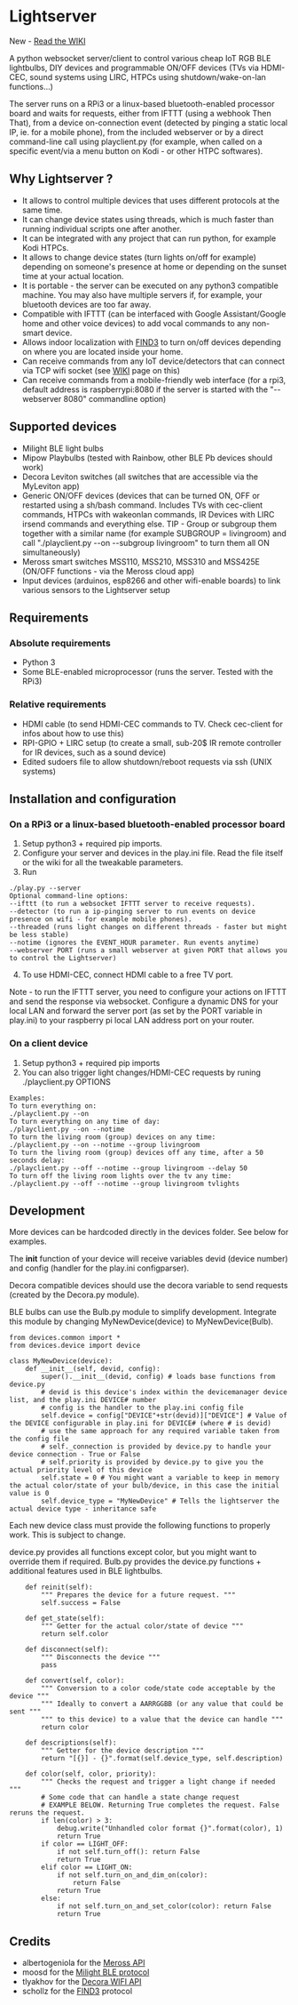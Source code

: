 # Lightserver
New - [Read the WIKI](https://github.com/Mazotis/Lightserver/wiki)

A python websocket server/client to control various cheap IoT RGB BLE lightbulbs, DIY devices and programmable ON/OFF devices (TVs via HDMI-CEC, sound systems using LIRC, HTPCs using shutdown/wake-on-lan functions...)

The server runs on a RPi3 or a linux-based bluetooth-enabled processor board and waits for requests, either from IFTTT (using a webhook Then That), from a device on-connection event (detected by pinging a static local IP, ie. for a mobile phone), from the included webserver or by a direct command-line call using playclient.py (for example, when called on a specific event/via a menu button on Kodi - or other HTPC softwares). 

## Why Lightserver ?
* It allows to control multiple devices that uses different protocols at the same time.
* It can change device states using threads, which is much faster than running individual scripts one after another.
* It can be integrated with any project that can run python, for example Kodi HTPCs.
* It allows to change device states (turn lights on/off for example) depending on someone's presence at home or depending on the sunset time at your actual location.
* It is portable - the server can be executed on any python3 compatible machine. You may also have multiple servers if, for example, your bluetooth devices are too far away.
* Compatible with IFTTT (can be interfaced with Google Assistant/Google home and other voice devices) to add vocal commands to any non-smart device.
* Allows indoor localization with [FIND3](https://github.com/schollz/find3) to turn on/off devices depending on where you are located inside your home.
* Can receive commands from any IoT device/detectors that can connect via TCP wifi socket (see [WIKI](https://github.com/Mazotis/Lightserver/wiki/Connecting-a-Arduino-ESP8266-other-devices-via-TCP-socket) page on this) 
* Can receive commands from a mobile-friendly web interface (for a rpi3, default address is raspberrypi:8080 if the server is started with the "--webserver 8080" commandline option)

## Supported devices
- Milight BLE light bulbs
- Mipow Playbulbs (tested with Rainbow, other BLE Pb devices should work)
- Decora Leviton switches (all switches that are accessible via the MyLeviton app)
- Generic ON/OFF devices (devices that can be turned ON, OFF or restarted using a sh/bash command. Includes TVs with cec-client commands, HTPCs with wakeonlan commands, IR Devices with LIRC irsend commands and everything else. TIP - Group or subgroup them together with a similar name (for example SUBGROUP = livingroom) and call "./playclient.py --on --subgroup livingroom" to turn them all ON simultaneously)
- Meross smart switches MSS110, MSS210, MSS310 and MSS425E (ON/OFF functions - via the Meross cloud app)
- Input devices (arduinos, esp8266 and other wifi-enable boards) to link various sensors to the Lightserver setup


## Requirements
### Absolute requirements
- Python 3
- Some BLE-enabled microprocessor (runs the server. Tested with the RPi3)

### Relative requirements
- HDMI cable (to send HDMI-CEC commands to TV. Check cec-client for infos about how to use this)
- RPI-GPIO + LIRC setup (to create a small, sub-20$ IR remote controller for IR devices, such as a sound device)
- Edited sudoers file to allow shutdown/reboot requests via ssh (UNIX systems)


## Installation and configuration
### On a RPi3 or a linux-based bluetooth-enabled processor board
1) Setup python3 + required pip imports.
2) Configure your server and devices in the play.ini file. Read the file itself or the wiki for all the tweakable parameters.
3) Run 
```
./play.py --server 
Optional command-line options:
--ifttt (to run a websocket IFTTT server to receive requests).
--detector (to run a ip-pinging server to run events on device presence on wifi - for example mobile phones).
--threaded (runs light changes on different threads - faster but might be less stable)
--notime (ignores the EVENT_HOUR parameter. Run events anytime)
--webserver PORT (runs a small webserver at given PORT that allows you to control the Lightserver)
```
4) To use HDMI-CEC, connect HDMI cable to a free TV port.

Note - to run the IFTTT server, you need to configure your actions on IFTTT and send the response via websocket. Configure a
dynamic DNS for your local LAN and forward the server port (as set by the PORT variable in play.ini) to your raspberry pi local LAN address port on your router.

### On a client device
1) Setup python3 + required pip imports
2) You can also trigger light changes/HDMI-CEC requests by runing ./playclient.py OPTIONS
```
Examples:
To turn everything on:
./playclient.py --on
To turn everything on any time of day:
./playclient.py --on --notime
To turn the living room (group) devices on any time:
./playclient.py --on --notime --group livingroom
To turn the living room (group) devices off any time, after a 50 seconds delay:
./playclient.py --off --notime --group livingroom --delay 50
To turn off the living room lights over the tv any time:
./playclient.py --off --notime --group livingroom tvlights

```

## Development
More devices can be hardcoded directly in the devices folder. See below for examples.

The __init__ function of your device will receive variables devid (device number) and config (handler for the play.ini configparser).

Decora compatible devices should use the decora variable to send requests (created by the Decora.py module).

BLE bulbs can use the Bulb.py module to simplify development. Integrate this module by changing MyNewDevice(device) to MyNewDevice(Bulb).
```
from devices.common import *
from devices.device import device

class MyNewDevice(device):
    def __init__(self, devid, config):
        super().__init__(devid, config) # loads base functions from device.py
        # devid is this device's index within the devicemanager device list, and the play.ini DEVICE# number
        # config is the handler to the play.ini config file
        self.device = config["DEVICE"+str(devid)]["DEVICE"] # Value of the DEVICE configurable in play.ini for DEVICE# (where # is devid)
        # use the same approach for any required variable taken from the config file
        # self._connection is provided by device.py to handle your device connection - True or False
        # self.priority is provided by device.py to give you the actual priority level of this device
        self.state = 0 # You might want a variable to keep in memory the actual color/state of your bulb/device, in this case the initial value is 0
        self.device_type = "MyNewDevice" # Tells the lightserver the actual device type - inheritance safe
```
Each new device class must provide the following functions to properly work. This is subject to change.

device.py provides all functions except color, but you might want to override them if required.
Bulb.py provides the device.py functions + additional features used in BLE lightbulbs. 
```
    def reinit(self):
        """ Prepares the device for a future request. """
        self.success = False

    def get_state(self):
        """ Getter for the actual color/state of device """
        return self.color

    def disconnect(self):
        """ Disconnects the device """
        pass

    def convert(self, color):
        """ Conversion to a color code/state code acceptable by the device """
        """ Ideally to convert a AARRGGBB (or any value that could be sent """
        """ to this device) to a value that the device can handle """
        return color
        
    def descriptions(self):
        """ Getter for the device description """
        return "[{}] - {}".format(self.device_type, self.description)
        
    def color(self, color, priority):
        """ Checks the request and trigger a light change if needed """
        # Some code that can handle a state change request
        # EXAMPLE BELOW. Returning True completes the request. False reruns the request.
        if len(color) > 3:
            debug.write("Unhandled color format {}".format(color), 1)
            return True
        if color == LIGHT_OFF:
            if not self.turn_off(): return False
            return True
        elif color == LIGHT_ON:
            if not self.turn_on_and_dim_on(color):
                return False
            return True
        else:
            if not self.turn_on_and_set_color(color): return False
            return True
``` 

## Credits
* albertogeniola for the [Meross API](https://github.com/albertogeniola/MerossIot)
* moosd for the [Milight BLE protocol](https://github.com/moosd/ReverseEngineeredMiLightBluetooth)
* tlyakhov for the [Decora WIFI API](https://github.com/tlyakhov/python-decora_wifi)
* schollz for the [FIND3](https://github.com/schollz/find3) protocol